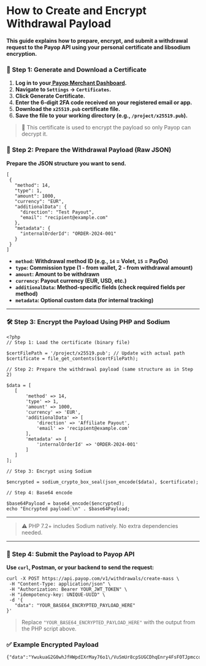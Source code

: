 # How to Create and Encrypt Withdrawal Payload

**This guide explains how to prepare, encrypt, and submit a withdrawal request to the Payop API using your personal certificate and libsodium encryption.**


### **🧩 Step 1: Generate and Download a Certificate**



1. **Log in to your[ Payop Merchant Dashboard](https://payop.com/).**
2. **Navigate to <code>Settings</code> → <code>Certificates</code>.**
3. **Click Generate Certificate.**
4. **Enter the 6-digit 2FA code received on your registered email or app.**
5. **Download the <code>x25519.pub</code> certificate file.**
6. **Save the file to your working directory (e.g., <code>/project/x25519.pub</code>).**

> 🔐 This certificate is used to encrypt the payload so only Payop can decrypt it.



### **🧾 Step 2: Prepare the Withdrawal Payload (Raw JSON)**

**Prepare the JSON structure you want to send.**


```shell
[
 {
   "method": 14,
   "type": 1,
   "amount": 1000,
   "currency": "EUR",
   "additionalData": {
     "direction": "Test Payout",
     "email": "recipient@example.com"
   },
   "metadata": {
     "internalOrderId": "ORDER-2024-001"
   }
 }
]
```

* **<code>method</code>: Withdrawal method ID (e.g., <code>14</code> = Volet, <code>15</code> = PayDo)**
* **<code>type</code>: Commission type (1 - from wallet, 2 - from withdrawal amount)**
* **<code>amount</code>: Amount to be withdrawn**
* **<code>currency</code>: Payout currency (EUR, USD, etc.)**
* **<code>additionalData</code>: Method-specific fields (check required fields per method)**
* **<code>metadata</code>: Optional custom data (for internal tracking)**


---


### **🛠️ Step 3: Encrypt the Payload Using PHP and Sodium**


```shell
<?php
// Step 1: Load the certificate (binary file)

$certFilePath = '/project/x25519.pub'; // Update with actual path
$certificate = file_get_contents($certFilePath);

// Step 2: Prepare the withdrawal payload (same structure as in Step 2)

$data = [
   [
       'method' => 14,
       'type' => 1,
       'amount' => 1000,
       'currency' => 'EUR',
       'additionalData' => [
           'direction' => 'Affiliate Payout',
           'email' => 'recipient@example.com'
       ],
       'metadata' => [
           'internalOrderId' => 'ORDER-2024-001'
       ]
   ]
];

// Step 3: Encrypt using Sodium

$encrypted = sodium_crypto_box_seal(json_encode($data), $certificate);

// Step 4: Base64 encode

$base64Payload = base64_encode($encrypted);
echo "Encrypted payload:\n" . $base64Payload;
```


** **


> ⚠️ PHP 7.2+ includes Sodium natively. No extra dependencies needed.


---


### **🧪 Step 4: Submit the Payload to Payop API**

**Use <code>curl</code>, Postman, or your backend to send the request:**


```shell
curl -X POST https://api.payop.com/v1/withdrawals/create-mass \
 -H "Content-Type: application/json" \
 -H "Authorization: Bearer YOUR_JWT_TOKEN" \
 -H "idempotency-key: UNIQUE-UUID" \
 -d '{
   "data": "YOUR_BASE64_ENCRYPTED_PAYLOAD_HERE"
}'
```

> Replace <code>"YOUR_BASE64_ENCRYPTED_PAYLOAD_HERE"</code> with the output from the PHP script above.


### **✅ Example Encrypted Payload**


```
{"data":"YwukuaG2G0whJfHWpdIXrMay76o1\/VuSmUr8cpSUGCDhqEnry4FsFOTJpmccoQ6w\/Z2VmQKgkvJ\/Hz7v8VrvYSfoTsnX4cKvoUasgC2xOwgPdYzcmx5zIq4SlEHx418OwM\/oqAHb5cEO\/IFwBlMHzL1IAc7yFCwOjSUMg+8SNlawtTLGRNtIb8V6\/gqZRZXoyQHuXoclRE1tR\/2GZjjiD6aEM0JQPNg3NssPxuQuRiRAgzhMPrnCS53FQIjZrR9sVDcb4iJxhpXORHpSZ8vLgT9Ya6RSdsNUWrpaTUBr1MACULgN8Oib1G8U7PK3YoNb8APfibnAklTLuo7HDkvFB7FQ+xIOvYfg4LgK5vbQIRensLzGVz8ktIOyLpwOw2wBgf6HrUI2HiooCg+o9hR0qqRoZCSi\/psRgQU5Ry3fSSWsw+Q39pNCm9sbQvYQZ6akti7KrcDYdLAjKFKu3DdB2lX38shjErM\/QMxjBegeOsl50DouknCq1BImSCR5HYJhJgRP1sZo8S5RfiBjSzXbgcddaSG6kIkRirCt"}
```
